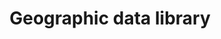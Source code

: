 ---
title: Geographic data library
side_project_url: https://github.com/TheLens/geographic-data
image_url: /images/thumbnails/geographic-data.png
image_alt: Geographic data
description: A fully scripted data processing pipeline for various geographic shapes in Louisiana. The GitHub repository is constantly updated, and features Shapefile, GeoJSON and TopoJSON file formats. This speeds up graphic development and allows for easier customization.
repo: https://github.com/TheLens/geographic-data
tools: GDAL/ogr2ogr, Make, Mapshaper, PostGIS, PostgreSQL, TopoJSON
---